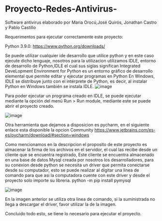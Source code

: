 # Proyecto-Redes-Antivirus-
Software antivirus elaborado por Maria Orocú,José Quirós, Jonathan Castro y Pablo Castillo

Requerimentos para ejecutar correctamente este proyecto:


Python 3.9.0:
https://www.python.org/downloads/

Se puede utilizar cualquier ide desarrollo que utilice python y en este caso ejecute dicho lenguaje, nosotros para la utilizacion utilizamos IDLE, entorno de desarrollo de Python,IDLE el cual sus siglas significan Integrated DeveLopment Environment for Python es un entorno gráfico de desarrollo elemental que permite editar y ejecutar programas en Python
En Windows, IDLE se distribuye junto con el intérprete de Python, es decir, al instalar Python en Windows también se instala IDLE.
![image](https://user-images.githubusercontent.com/37676810/98873379-e3e56a00-243d-11eb-974f-b3c3957e79e3.png)



Para poder ejecutar un programa creado en IDLE, se puede ejecutar mediante la opción del menú Run > Run module, mediante este se puede abrir el proyecto creado.

![image](https://user-images.githubusercontent.com/37676810/98873452-0bd4cd80-243e-11eb-8c94-e21439c4dbfe.png)

Otra herramienta que dejamos a disposicion es pycharm, en el siguiente enlace esta disponible la opcion Community
https://www.jetbrains.com/es-es/pycharm/download/#section=windows

Como mencionamos en la descripcion el proposito de este proyecto es almacenar la firma de los archivos en el servidor, el cual las recibe desde un cliente que se encuentra registrado, Este cliente se encuentra almacenado en una base de datos Mysql creada por nosotros los desarrolladores, para su conexion desde python se necesita un driver que permita conectarse desde su computador, esto se puede realizar al digitar una linea de comando para que asi la computadora cuente con este driver y desde el proyecto solo importe su libreria.
python -m pip install pymysql

![image](https://user-images.githubusercontent.com/37676810/98874623-358ef400-2440-11eb-86a5-978a5bb8aa58.png)

En la imagen anterior se utiliza otra linea de comando, si la suministrada no llega a descargar el driver, favor utilizar la de la imagen.

Concluido todo esto, se tiene lo necesario para ejecutar el proyecto.
